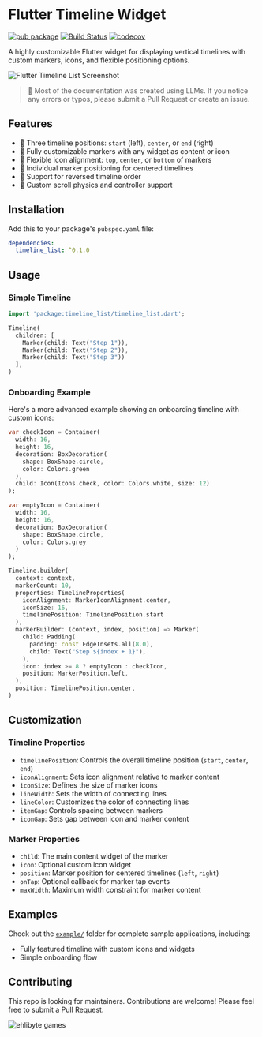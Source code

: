 # Flutter Timeline Widget
[![pub package](https://img.shields.io/pub/v/timeline_list.svg)](https://pub.dartlang.org/packages/timeline_list)
[![Build Status](https://travis-ci.org/furkantektas/timeline_list.svg?branch=master)](https://travis-ci.org/furkantektas/timeline_list)  [![codecov](https://codecov.io/gh/furkantektas/timeline_list/branch/master/graph/badge.svg?token=jDCYhfSuea)](https://codecov.io/gh/furkantektas/timeline_list)

A highly customizable Flutter widget for displaying vertical timelines with custom markers, icons, and flexible positioning options.

![Flutter Timeline List Screenshot](https://github.com/furkantektas/timeline_list/raw/master/doc/timeline_list.png?raw=true)

> 🦚 Most of the documentation was created using LLMs. If you notice any errors or typos, please submit a Pull Request or create an issue.

## Features

- 🎯 Three timeline positions: `start` (left), `center`, or `end` (right)
- 🎨 Fully customizable markers with any widget as content or icon
- 📍 Flexible icon alignment: `top`, `center`, or `bottom` of markers
- 🎯 Individual marker positioning for centered timelines
- 🔄 Support for reversed timeline order
- 📱 Custom scroll physics and controller support

## Installation

Add this to your package's `pubspec.yaml` file:

```yaml
dependencies:
  timeline_list: ^0.1.0
```

## Usage

### Simple Timeline

```dart
import 'package:timeline_list/timeline_list.dart';

Timeline(
  children: [
    Marker(child: Text("Step 1")),
    Marker(child: Text("Step 2")),
    Marker(child: Text("Step 3"))
  ],
)
```

### Onboarding Example

Here's a more advanced example showing an onboarding timeline with custom icons:

```dart
var checkIcon = Container(
  width: 16,
  height: 16,
  decoration: BoxDecoration(
    shape: BoxShape.circle,
    color: Colors.green
  ),
  child: Icon(Icons.check, color: Colors.white, size: 12)
);

var emptyIcon = Container(
  width: 16,
  height: 16,
  decoration: BoxDecoration(
    shape: BoxShape.circle,
    color: Colors.grey
  )
);

Timeline.builder(
  context: context,
  markerCount: 10,
  properties: TimelineProperties(
    iconAlignment: MarkerIconAlignment.center,
    iconSize: 16,
    timelinePosition: TimelinePosition.start
  ),
  markerBuilder: (context, index, position) => Marker(
    child: Padding(
      padding: const EdgeInsets.all(8.0),
      child: Text("Step ${index + 1}"),
    ),
    icon: index >= 8 ? emptyIcon : checkIcon,
    position: MarkerPosition.left,
  ),
  position: TimelinePosition.center,
)
```

## Customization

### Timeline Properties

- `timelinePosition`: Controls the overall timeline position (`start`, `center`, `end`)
- `iconAlignment`: Sets icon alignment relative to marker content
- `iconSize`: Defines the size of marker icons
- `lineWidth`: Sets the width of connecting lines
- `lineColor`: Customizes the color of connecting lines
- `itemGap`: Controls spacing between markers
- `iconGap`: Sets gap between icon and marker content

### Marker Properties

- `child`: The main content widget of the marker
- `icon`: Optional custom icon widget
- `position`: Marker position for centered timelines (`left`, `right`)
- `onTap`: Optional callback for marker tap events
- `maxWidth`: Maximum width constraint for marker content

## Examples

Check out the [`example/`](https://github.com/furkantektas/timeline_list/tree/master/example) folder for complete sample applications, including:
- Fully featured timeline with custom icons and widgets
- Simple onboarding flow

## Contributing

This repo is looking for maintainers. Contributions are welcome! Please feel free to submit a Pull Request.

![ehlibyte games](https://ehlibyte.com/images/ehlibyte-logo-small.png?raw=true)
